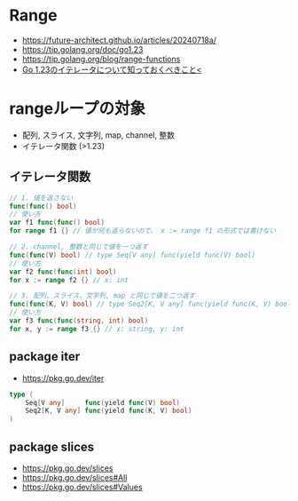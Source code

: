 # Range
- https://future-architect.github.io/articles/20240718a/
- https://tip.golang.org/doc/go1.23
- https://tip.golang.org/blog/range-functions
- [Go 1.23のイテレータについて知っておくべきこと<](https://zenn.dev/syumai/articles/cqud4gab5gv2qkig5vh0)
# rangeループの対象
- 配列, スライス, 文字列, map, channel, 整数
- イテレータ関数 (>1.23)
## イテレータ関数
```go
// 1. 値を返さない
func(func() bool)
// 使い方
var f1 func(func() bool)
for range f1 {} // 値が何も返らないので、 x := range f1 の形式では書けない

// 2. channel, 整数と同じで値を一つ返す
func(func(V) bool) // type Seq[V any] func(yield func(V) bool)
// 使い方
var f2 func(func(int) bool)
for x := range f2 {} // x: int

// 3. 配列、スライス、文字列, map と同じで値を二つ返す
func(func(K, V) bool) // type Seq2[K, V any] func(yield func(K, V) bool)
// 使い方
var f3 func(func(string, int) bool)
for x, y := range f3 {} // x: string, y: int
```
## package iter 
- https://pkg.go.dev/iter
``` go
type (
	Seq[V any]     func(yield func(V) bool)
	Seq2[K, V any] func(yield func(K, V) bool)
)
```
## package slices
- https://pkg.go.dev/slices
- https://pkg.go.dev/slices#All
- https://pkg.go.dev/slices#Values
